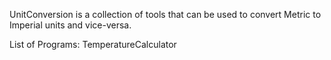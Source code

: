 UnitConversion is a collection of tools that can be used to convert Metric to Imperial units and vice-versa.




  List of Programs:
TemperatureCalculator

